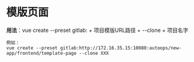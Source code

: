 # 模版页面

**用法**：vue create --preset gitlab: + 项目模版URL路径 + --clone + 项目名字
```
例如：
vue create --preset gitlab:http://172.16.35.15:10080:autoops/new-app/frontend/template-page --clone XXX
```